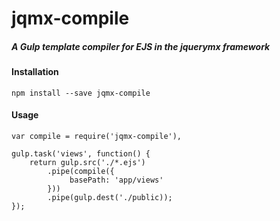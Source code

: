 # jqmx-compile

##### A Gulp template compiler for EJS in the jquerymx framework

#### Installation
```
npm install --save jqmx-compile
```

#### Usage
```
var compile = require('jqmx-compile'),

gulp.task('views', function() {
	return gulp.src('./*.ejs')
		.pipe(compile({
			 basePath: 'app/views'
		}))
		.pipe(gulp.dest('./public));
});
```